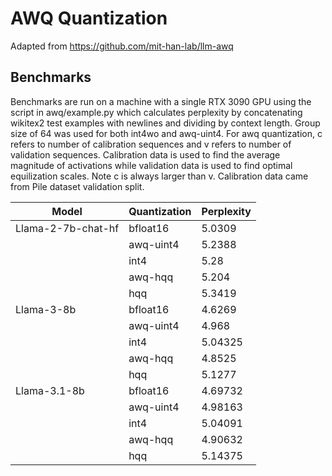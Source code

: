 # AWQ Quantization
Adapted from https://github.com/mit-han-lab/llm-awq

## Benchmarks
Benchmarks are run on a machine with a single RTX 3090 GPU using the script in awq/example.py which calculates perplexity by concatenating wikitex2 test examples with newlines and dividing by context length. Group size of 64 was used for both int4wo and awq-uint4. For awq quantization, c refers to number of calibration sequences and v refers to number of validation sequences. Calibration data is used to find the average magnitude of activations while validation data is used to find optimal equilization scales. Note c is always larger than v. Calibration data came from Pile dataset validation split.

| Model              | Quantization | Perplexity |
|--------------------|--------------|------------|
| Llama-2-7b-chat-hf | bfloat16     | 5.0309     |
|                    | awq-uint4    | 5.2388     |
|                    | int4         | 5.28       |
|                    | awq-hqq      | 5.204      |
|                    | hqq          | 5.3419     |
| Llama-3-8b         | bfloat16     | 4.6269     |
|                    | awq-uint4    | 4.968      |
|                    | int4         | 5.04325    |
|                    | awq-hqq      | 4.8525     |
|                    | hqq          | 5.1277     |
| Llama-3.1-8b       | bfloat16     | 4.69732    |
|                    | awq-uint4    | 4.98163    |
|                    | int4         | 5.04091    |
|                    | awq-hqq      | 4.90632    |
|                    | hqq          | 5.14375    |




